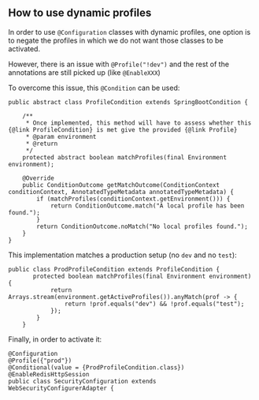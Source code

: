 ## How to use dynamic profiles 

In order to use `@Configuration` classes with dynamic profiles, one option is to negate the profiles in which we do not want those classes to be activated.

However, there is an issue with `@Profile("!dev")` and the rest of the annotations are still picked up (like `@EnableXXX`)

To overcome this issue, this `@Condition` can be used:

```
public abstract class ProfileCondition extends SpringBootCondition {
	
	/**
	 * Once implemented, this method will have to assess whether this {@link ProfileCondition} is met give the provided {@link Profile}
	 * @param environment
	 * @return
	 */
	protected abstract boolean matchProfiles(final Environment environment);
	
    @Override
    public ConditionOutcome getMatchOutcome(ConditionContext conditionContext, AnnotatedTypeMetadata annotatedTypeMetadata) {
        if (matchProfiles(conditionContext.getEnvironment())) {
            return ConditionOutcome.match("A local profile has been found.");
        }
        return ConditionOutcome.noMatch("No local profiles found.");
    }
}
```

This implementation matches a production setup (no `dev` and no `test`):

```
public class ProdProfileCondition extends ProfileCondition {
	   protected boolean matchProfiles(final Environment environment) {    
	        return Arrays.stream(environment.getActiveProfiles()).anyMatch(prof -> {
	            return !prof.equals("dev") && !prof.equals("test");
	        });
	    }
	}
``` 

Finally, in order to activate it:
```
@Configuration
@Profile({"prod"})
@Conditional(value = {ProdProfileCondition.class})
@EnableRedisHttpSession
public class SecurityConfiguration extends WebSecurityConfigurerAdapter {
```